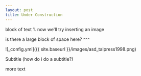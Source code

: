 ```yaml
---
layout: post
title: Under Construction
---
```


block of text 1. now we'll try inserting an image




is there a large block of space here? ^^^

![_config.yml]({{ site.baseurl }}/images/asd_talpress1998.png)

Subtitle (how do i do a subtitle?)

more text
